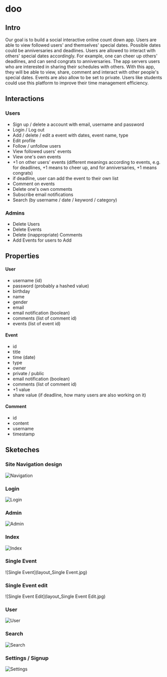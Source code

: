 # doo

## Intro

Our goal is to build a social interactive online count down app. Users are able to view followed users' and themselves' special dates. Possible dates could be anniversaries and deadlines. Users are allowed to interact with others' special dates accordingly. For example, one can cheer up others' deadlines, and can send congrats to anniversaries. The app servers users who are interested in sharing their schedules with others. With this app, they will be able to view, share, comment and interact with other people's special dates. Events are also allow to be set to private. Users like students could use this platform to improve their time management efficiency.

## Interactions
### Users

- Sign up / delete a account with email, username and password
- Login / Log out
- Add / delete / edit a event with dates, event name, type
- Edit profile
- Follow / unfollow users
- View followed users' events
- View one's own events
- +1 on other users' events (different meanings according to events, e.g. for deadlines, +1 means to cheer up, and for anniversaries, +1 means congrats)
- if deadline, user can add the event to their own list
- Comment on events
- Delete one's own comments
- Subscribe email notifications
- Search (by username / date / keyword / category)

### Admins
- Delete Users
- Delete Events
- Delete (inappropriate) Comments
- Add Events for users to Add

## Properties
#### User
- username (id)
- password (probably a hashed value)
- birthday
- name
- gender
- email
- email notification (boolean)
- comments (list of comment id)
- events (list of event id)

#### Event
- id
- title
- time (date)
- type
- owner
- private / public
- email notification (boolean)
- comments (list of comment id)
- +1 value
- share value (if deadline, how many users are also working on it)

#### Comment
- id
- content
- username
- timestamp


## Sketeches
### Site Navigation design
![Navigation](Navigation.jpg)
### Login
![Login](layout_Login.jpg)
### Admin
![Admin](layout_Admin.jpg)
### Index
![Index](layout_Index.jpg)
### Single Event
![Single Event](layout_Single Event.jpg)
### Single Event edit
![Single Event Edit](layout_Single Event Edit.jpg)
### User
![User](layout_User.jpg)
### Search
![Search](layout_Search.jpg)
### Settings / Signup
![Settings](layout_Settings.jpg)
